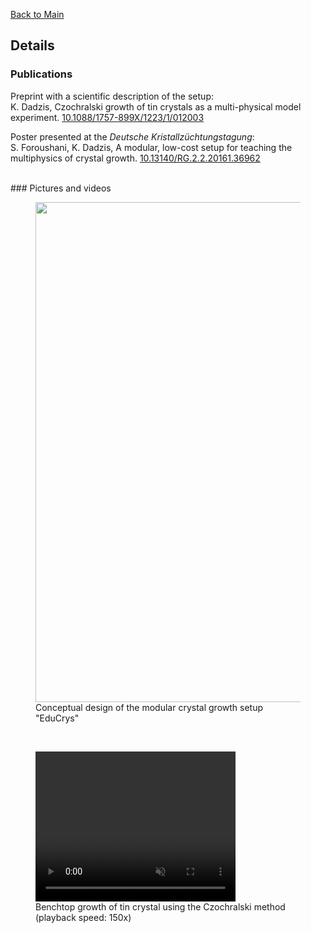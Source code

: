 [Back to Main](https://poc-handsome.github.io)

## Details

### Publications

Preprint with a scientific description of the setup:  
K. Dadzis, Czochralski growth of tin crystals as a multi-physical model experiment. [10.1088/1757-899X/1223/1/012003](https://doi.org/10.48550/arXiv.2305.06875)

Poster presented at the *Deutsche Kristallzüchtungstagung*:  
S. Foroushani, K. Dadzis, A modular, low-cost setup for teaching the multiphysics of crystal growth. [10.13140/RG.2.2.20161.36962](http://dx.doi.org/10.13140/RG.2.2.20161.36962)


<br>
### Pictures and videos

<figure>
  <IMG src="https://poc-handsome.github.io/details/EduCrys_2.jpg" width=800>
  <figcaption>Conceptual design of the modular crystal growth setup "EduCrys"</figcaption>
</figure>

<br>

<figure>
  <video width="320" height="240" autoplay loop muted>
    <source src="https://poc-handsome.github.io/details/democz_150x_52min.mp4" type="video/mp4" width=600>
  </video>
  <figcaption>Benchtop growth of tin crystal using the Czochralski method (playback speed: 150x)</figcaption>
</figure>

<br>